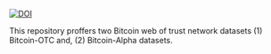 <a href="https://zenodo.org/doi/10.5281/zenodo.10478501"><img src="https://zenodo.org/badge/741425554.svg" alt="DOI"></a>

This repository proffers two Bitcoin web of trust network datasets (1) Bitcoin-OTC and, (2) Bitcoin-Alpha datasets.
